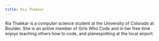 ```yaml
---
title: Ria Thakkar
---
```

Ria Thakkar is a computer science student at the University of Colorado at Boulder. She is an active member of Girls Who Code and in her free time enjoys teaching others how to code, and planespotting at the local airport.
